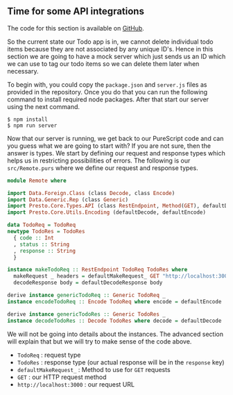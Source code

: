 ## Time for some API integrations

The code for this section is available on [GitHub](https://github.com/iAmMrinal0/prestoByExample/releases/tag/v0.6).

So the current state our Todo app is in, we cannot delete individual todo items because they are not associated by any unique ID's. Hence in this section we are going to have a mock server which just sends us an ID which we can use to tag our todo items so we can delete them later when necessary.

To begin with, you could copy the `package.json` and `server.js` files as provided in the repository. Once you do that you can run the following command to install required node packages. After that start our server using the next command.

```
$ npm install
$ npm run server
```

Now that our server is running, we get back to our PureScript code and can you guess what we are going to start with? If you are not sure, then the answer is types. We start by defining our request and response types which helps us in restricting possibilities of errors. The following is our `src/Remote.purs` where we define our request and response types.

```haskell
module Remote where

import Data.Foreign.Class (class Decode, class Encode)
import Data.Generic.Rep (class Generic)
import Presto.Core.Types.API (class RestEndpoint, Method(GET), defaultDecodeResponse, defaultMakeRequest_)
import Presto.Core.Utils.Encoding (defaultDecode, defaultEncode)

data TodoReq = TodoReq
newtype TodoRes = TodoRes
  { code :: Int
  , status :: String
  , response :: String
  }

instance makeTodoReq :: RestEndpoint TodoReq TodoRes where
  makeRequest _ headers = defaultMakeRequest_ GET "http://localhost:3000" headers
  decodeResponse body = defaultDecodeResponse body

derive instance genericTodoReq :: Generic TodoReq _
instance encodeTodoReq :: Encode TodoReq where encode = defaultEncode

derive instance genericTodoRes :: Generic TodoRes _
instance decodeTodoRes :: Decode TodoRes where decode = defaultDecode
```

We will not be going into details about the instances. The advanced section will explain that but we will try to make sense of the code above.

* `TodoReq` : request type
* `TodoRes` : response type \(our actual response will be in the `response` key\)
* `defaultMakeRequest_` : Method to use for `GET` requests
* `GET` : our HTTP request method
* `http://localhost:3000` : our request URL



